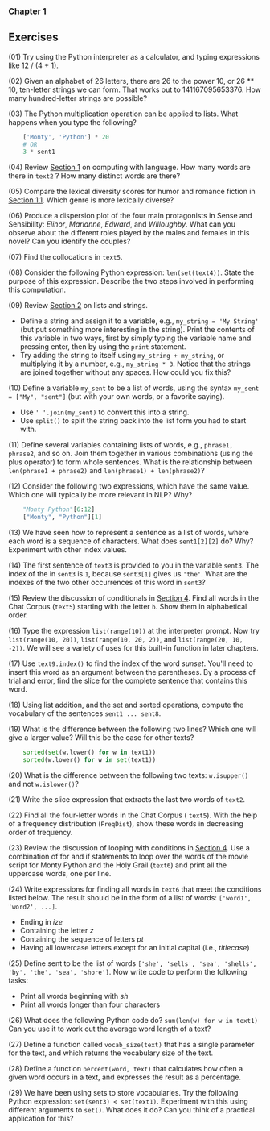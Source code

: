 ### Chapter 1

## Exercises

(01) Try using the Python interpreter as a calculator, and typing expressions like 12 / (4 + 1).

(02) Given an alphabet of 26 letters, there are 26 to the power 10, or 26 ** 10, ten-letter strings we can form. That works out to 141167095653376. How many hundred-letter strings are possible?

(03) The Python multiplication operation can be applied to lists. What happens when you type the following?
``` python
    ['Monty', 'Python'] * 20
    # OR
    3 * sent1
```

(04) Review [Section 1](http://www.nltk.org/book/ch01.html#sec-computing-with-language-texts-and-words) on computing with language. How many words are there in ``` text2 ``` ? How many distinct words are there?

(05) Compare the lexical diversity scores for humor and romance fiction in [Section 1.1](http://www.nltk.org/book/ch01.html#tab-brown-types). Which genre is more lexically diverse?

(06) Produce a dispersion plot of the four main protagonists in Sense and Sensibility: <i>Elinor</i>, <i>Marianne</i>, <i>Edward</i>, and <i>Willoughby</i>. What can you observe about the different roles played by the males and females in this novel? Can you identify the couples?

(07) Find the collocations in ``` text5 ```.

(08) Consider the following Python expression: ``` len(set(text4)) ```. State the purpose of this expression. Describe the two steps involved in performing this computation.

(09) Review [Section 2](http://www.nltk.org/book/ch01.html#sec-a-closer-look-at-python-texts-as-lists-of-words) on lists and strings.
* Define a string and assign it to a variable, e.g., ``` my_string = 'My String' ``` (but put something more interesting in the string). Print the contents of this variable in two ways, first by simply typing the variable name and pressing enter, then by using the ``` print ``` statement.
* Try adding the string to itself using ``` my_string + my_string ```, or multiplying it by a number, e.g., ``` my_string * 3 ```. Notice that the strings are joined together without any spaces. How could you fix this?

(10) Define a variable ``` my_sent ``` to be a list of words, using the syntax ``` my_sent = ["My", "sent"] ``` (but with your own words, or a favorite saying).
* Use ``` ' '.join(my_sent) ``` to convert this into a string.
* Use ``` split() ``` to split the string back into the list form you had to start with.

(11) Define several variables containing lists of words, e.g., ``` phrase1, phrase2 ```, and so on. Join them together in various combinations (using the plus operator) to form whole sentences. What is the relationship between ``` len(phrase1 + phrase2) ``` and ``` len(phrase1) + len(phrase2) ```?

(12) Consider the following two expressions, which have the same value. Which one will typically be more relevant in NLP? Why?
``` python
    "Monty Python"[6:12]
    ["Monty", "Python"][1]
```

(13) We have seen how to represent a sentence as a list of words, where each word is a sequence of characters. What does ``` sent1[2][2] ``` do? Why? Experiment with other index values.

(14) The first sentence of ``` text3 ``` is provided to you in the variable ``` sent3 ```. The index of the in ``` sent3 ``` is ``` 1 ```, because ``` sent3[1] ``` gives us ``` 'the' ```. What are the indexes of the two other occurrences of this word in ``` sent3 ```?

(15) Review the discussion of conditionals in [Section 4](http://www.nltk.org/book/ch01.html#sec-making-decisions). Find all words in the Chat Corpus (``` text5 ```) starting with the letter ``` b ```. Show them in alphabetical order.

(16) Type the expression ``` list(range(10)) ``` at the interpreter prompt. Now try ``` list(range(10, 20)) ```, ``` list(range(10, 20, 2)) ```, and ``` list(range(20, 10, -2)) ```. We will see a variety of uses for this built-in function in later chapters.

(17) Use ``` text9.index() ``` to find the index of the word <i>sunset</i>. You'll need to insert this word as an argument between the parentheses. By a process of trial and error, find the slice for the complete sentence that contains this word.

(18) Using list addition, and the set and sorted operations, compute the vocabulary of the sentences ``` sent1 ... sent8 ```.

(19) What is the difference between the following two lines? Which one will give a larger value? Will this be the case for other texts?
``` python
    sorted(set(w.lower() for w in text1))
    sorted(w.lower() for w in set(text1))
```

(20) What is the difference between the following two texts: ``` w.isupper() ``` and not ``` w.islower() ```?

(21) Write the slice expression that extracts the last two words of ``` text2 ```.

(22) Find all the four-letter words in the Chat Corpus ( ``` text5 ```). With the help of a frequency distribution (``` FreqDist ```), show these words in decreasing order of frequency.

(23) Review the discussion of looping with conditions in [Section 4](http://www.nltk.org/book/ch01.html#sec-making-decisions). Use a combination of for and if statements to loop over the words of the movie script for Monty Python and the Holy Grail (``` text6 ```) and print all the uppercase words, one per line.

(24) Write expressions for finding all words in ``` text6 ``` that meet the conditions listed below. The result should be in the form of a list of words: ``` ['word1', 'word2', ...] ```.
* Ending in <i>ize</i>
* Containing the letter <i>z</i>
* Containing the sequence of letters <i>pt</i>
* Having all lowercase letters except for an initial capital (i.e., <i>titlecase</i>)

(25) Define sent to be the list of words ``` ['she', 'sells', 'sea', 'shells', 'by', 'the', 'sea', 'shore'] ```. Now write code to perform the following tasks:
* Print all words beginning with <i>sh</i>
* Print all words longer than four characters

(26) What does the following Python code do? ``` sum(len(w) for w in text1) ``` Can you use it to work out the average word length of a text?

(27) Define a function called ``` vocab_size(text) ``` that has a single parameter for the text, and which returns the vocabulary size of the text.

(28) Define a function ``` percent(word, text) ``` that calculates how often a given word occurs in a text, and expresses the result as a percentage.

(29) We have been using sets to store vocabularies. Try the following Python expression: ``` set(sent3) < set(text1) ```. Experiment with this using different arguments to ``` set() ```. What does it do? Can you think of a practical application for this?

